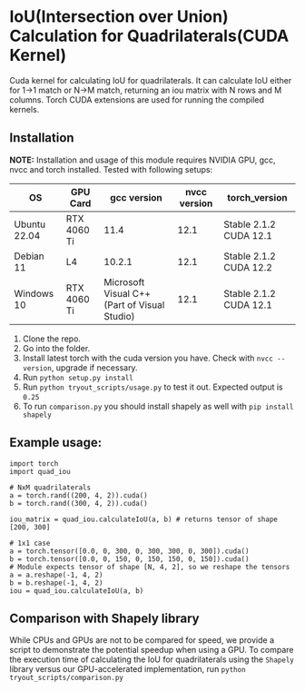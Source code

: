 # IoU(Intersection over Union) Calculation for Quadrilaterals(CUDA Kernel)

Cuda kernel for calculating IoU for quadrilaterals. It can calculate IoU either for 1->1 match or N->M match, returning an iou matrix with N rows and M columns. Torch CUDA extensions are used for running the compiled kernels. 


## Installation

**NOTE:** Installation and usage of this module requires NVIDIA GPU, gcc, nvcc and torch installed. Tested with following setups:

|OS| GPU Card | gcc version| nvcc version | torch_version |
|--|--|--|--|--|
| Ubuntu 22.04 | RTX 4060 Ti | 11.4 | 12.1 | Stable 2.1.2 CUDA 12.1 |
| Debian 11 | L4 | 10.2.1 | 12.1 | Stable 2.1.2 CUDA 12.2 |
| Windows 10 | RTX 4060 Ti | Microsoft Visual C++(Part of Visual Studio) | 12.1 | Stable 2.1.2 CUDA 12.1 |



1. Clone the repo.
2. Go into the folder.
3. Install latest torch with the cuda version you have. Check with `nvcc --version`, upgrade if necessary.
4. Run `python setup.py install`
5. Run `python tryout_scripts/usage.py` to test it out. Expected output is `0.25`
6. To run `comparison.py` you should install shapely as well with `pip install shapely`

## Example usage:
```
import torch
import quad_iou

# NxM quadrilaterals
a = torch.rand((200, 4, 2)).cuda()
b = torch.rand((300, 4, 2)).cuda()

iou_matrix = quad_iou.calculateIoU(a, b) # returns tensor of shape [200, 300]

# 1x1 case
a = torch.tensor([0.0, 0, 300, 0, 300, 300, 0, 300]).cuda()
b = torch.tensor([0.0, 0, 150, 0, 150, 150, 0, 150]).cuda()
# Module expects tensor of shape [N, 4, 2], so we reshape the tensors
a = a.reshape(-1, 4, 2)
b = b.reshape(-1, 4, 2)
iou = quad_iou.calculateIoU(a, b)
```

## Comparison with Shapely library

While CPUs and GPUs are not to be compared for speed, we provide a script to demonstrate the potential speedup when using a GPU. To compare the execution time of calculating the IoU for quadrilaterals using the `Shapely` library versus our GPU-accelerated implementation, run `python tryout_scripts/comparison.py`
